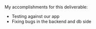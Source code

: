 My accomplishments for this deliverable:
- Testing against our app
- Fixing bugs in the backend and db side 
